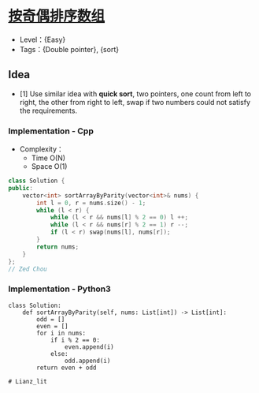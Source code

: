 # [按奇偶排序数组](https://leetcode-cn.com/problems/sort-array-by-parity/)

- Level：{Easy}
- Tags：{Double pointer}, {sort}

## Idea

- [1] Use similar idea with **quick sort**, two pointers, one count from left to right, the other from right to left, swap if two numbers could not satisfy the requirements.

### Implementation - Cpp

- Complexity：
  - Time O(N)
  - Space O(1)

``` c++
class Solution {
public:
    vector<int> sortArrayByParity(vector<int>& nums) {
        int l = 0, r = nums.size() - 1;
        while (l < r) {
            while (l < r && nums[l] % 2 == 0) l ++;
            while (l < r && nums[r] % 2 == 1) r --;
            if (l < r) swap(nums[l], nums[r]);
        }
        return nums;
    }
};
// Zed Chou
```

### Implementation - Python3
``` Python3
class Solution:
    def sortArrayByParity(self, nums: List[int]) -> List[int]:
        odd = []
        even = []
        for i in nums:
            if i % 2 == 0:
                even.append(i)
            else:
                odd.append(i)
        return even + odd
        
# Lianz_lit
```


